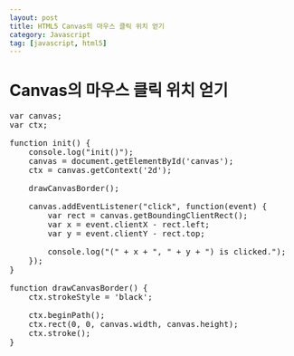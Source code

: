 ```yaml
---
layout: post
title: HTML5 Canvas의 마우스 클릭 위치 얻기
category: Javascript
tag: [javascript, html5]
---
```


# Canvas의 마우스 클릭 위치 얻기

<pre class="prettyprint">
var canvas;
var ctx;

function init() {
    console.log("init()");
    canvas = document.getElementById('canvas');
    ctx = canvas.getContext('2d');

    drawCanvasBorder();

    canvas.addEventListener("click", function(event) {
        var rect = canvas.getBoundingClientRect();
        var x = event.clientX - rect.left;
        var y = event.clientY - rect.top;

        console.log("(" + x + ", " + y + ") is clicked.");
    });
}

function drawCanvasBorder() {
    ctx.strokeStyle = 'black';

    ctx.beginPath();
    ctx.rect(0, 0, canvas.width, canvas.height);
    ctx.stroke();
}
</pre>